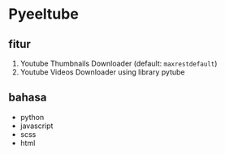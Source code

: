 
# Pyeeltube
## fitur
1. Youtube Thumbnails Downloader (default: `maxrestdefault`)
2. Youtube Videos Downloader using library pytube

## bahasa
- python
- javascript
- scss
- html